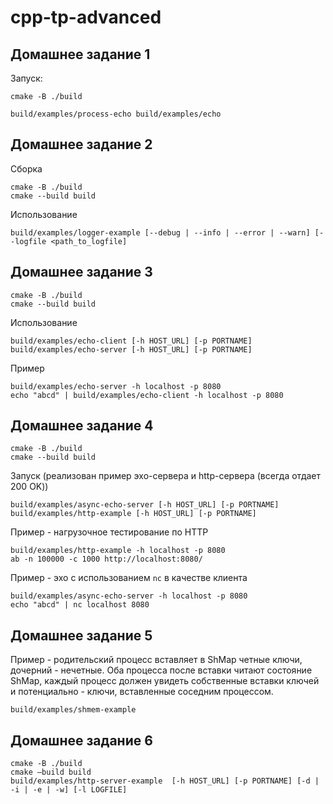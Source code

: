 # cpp-tp-advanced

## Домашнее задание 1
Запуск:

``` 
cmake -B ./build

build/examples/process-echo build/examples/echo
```

## Домашнее задание 2

Сборка

```
cmake -B ./build
cmake --build build
```
Использование
```
build/examples/logger-example [--debug | --info | --error | --warn] [--logfile <path_to_logfile]
```

## Домашнее задание 3
```
cmake -B ./build
cmake --build build
```

Использование
```
build/examples/echo-client [-h HOST_URL] [-p PORTNAME]
build/examples/echo-server [-h HOST_URL] [-p PORTNAME]
```

Пример
```
build/examples/echo-server -h localhost -p 8080
echo "abcd" | build/examples/echo-client -h localhost -p 8080
```

## Домашнее задание 4
```
cmake -B ./build
cmake --build build
```

Запуск (реализован пример эхо-сервера и http-сервера (всегда отдает 200 OK))
```
build/examples/async-echo-server [-h HOST_URL] [-p PORTNAME]
build/examples/http-example [-h HOST_URL] [-p PORTNAME]
```

Пример - нагрузочное тестирование по HTTP
```
build/examples/http-example -h localhost -p 8080
ab -n 100000 -c 1000 http://localhost:8080/
```

Пример - эхо с использованием `nc` в качестве клиента
```
build/examples/async-echo-server -h localhost -p 8080
echo "abcd" | nc localhost 8080
```

## Домашнее задание 5
Пример - родительский процесс вставляет в ShMap четные ключи, дочерний - нечетные. Оба процесса после вставки читают состояние ShMap, каждый процесс должен увидеть собственные вставки ключей и потенциально - ключи, вставленные соседним процессом.
```
build/examples/shmem-example
```

## Домашнее задание 6
```
cmake -B ./build
cmake —build build
build/examples/http-server-example  [-h HOST_URL] [-p PORTNAME] [-d | -i | -e | -w] [-l LOGFILE]
```